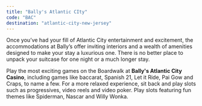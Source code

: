 ```yaml
---
title: "Bally's Atlantic CIty"
code: "BAC"
destination: "atlantic-city-new-jersey"
---
```


Once you’ve had your fill of Atlantic City entertainment and excitement, the accommodations at Bally’s offer inviting interiors and a wealth of amenities designed to make your stay a luxurious one. There is no better place to unpack your suitcase for one night or a much longer stay.

Play the most exciting games on the Boardwalk at **Bally's Atlantic City Casino**, including games like baccarat, Spanish 21, Let it Ride, Pai Gow and Craps, to name a few. For a more relaxed experience, sit back and play slots such as progressives, video reels and video poker. Play slots featuring fun themes like Spiderman, Nascar and Willy Wonka.
  